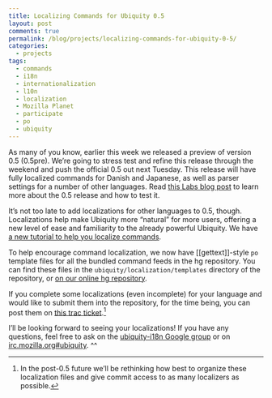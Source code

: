 ```yaml
---
title: Localizing Commands for Ubiquity 0.5
layout: post
comments: true
permalink: /blog/projects/localizing-commands-for-ubiquity-0-5/
categories:
  - projects
tags:
  - commands
  - i18n
  - internationalization
  - l10n
  - localization
  - Mozilla Planet
  - participate
  - po
  - ubiquity
---
```

As many of you know, earlier this week we released a preview of version 0.5 (0.5pre). We&#8217;re going to stress test and refine this release through the weekend and push the official 0.5 out next Tuesday. This release will have fully localized commands for Danish and Japanese, as well as parser settings for a number of other languages. Read [this Labs blog post][1] to learn more about the 0.5 release and how to test it.

It&#8217;s not too late to add localizations for other languages to 0.5, though. Localizations help make Ubiquity more &#8220;natural&#8221; for more users, offering a new level of ease and familiarity to the already powerful Ubiquity. We have [a new tutorial to help you localize commands][2].

To help encourage command localization, we now have [[gettext]]-style `po` template files for all the bundled command feeds in the hg repository. You can find these files in the `ubiquity/localization/templates` directory of the repository, or [on our online hg repository][3].

If you complete some localizations (even incomplete) for your language and would like to submit them into the repository, for the time being, you can post them on [this trac ticket][4].[^1]

I&#8217;ll be looking forward to seeing your localizations! If you have any questions, feel free to ask on the [ubiquity-i18n Google group][5] or on [irc.mozilla.org#ubiquity][6]. ^^

[^1]:    
    In the post-0.5 future we&#8217;ll be rethinking how best to organize these localization files and give commit access to as many localizers as possible.

 [1]: https://labs.mozilla.com/2009/06/ubiquity-0-5-preview-release/
 [2]: https://wiki.mozilla.org/Labs/Ubiquity/Ubiquity_0.5_Command_Localization_Tutorial
 [3]: http://ubiquity.mozilla.com/hg/ubiquity-firefox/file/tip/ubiquity/localization/templates
 [4]: http://ubiquity.mozilla.com/trac/ticket/712
 [5]: http://groups.google.com/group/ubiquity-i18n/
 [6]: irc://irc.mozilla.org#ubiquity